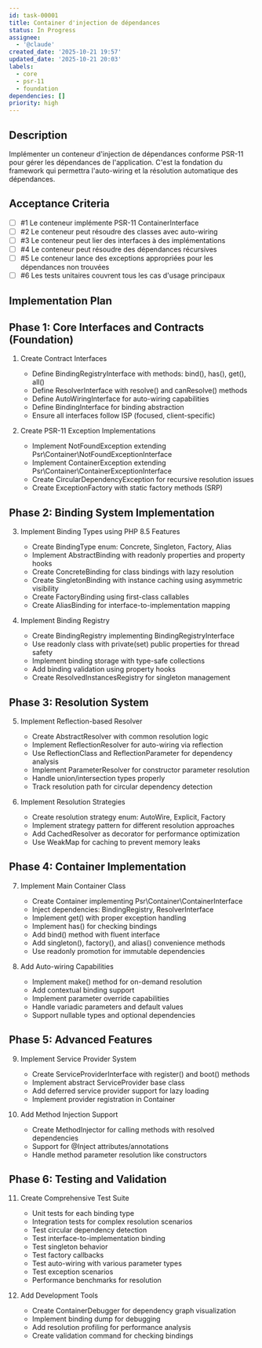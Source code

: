 ```yaml
---
id: task-00001
title: Container d'injection de dépendances
status: In Progress
assignee:
  - '@claude'
created_date: '2025-10-21 19:57'
updated_date: '2025-10-21 20:03'
labels:
  - core
  - psr-11
  - foundation
dependencies: []
priority: high
---
```


## Description

<!-- SECTION:DESCRIPTION:BEGIN -->
Implémenter un conteneur d'injection de dépendances conforme PSR-11 pour gérer les dépendances de l'application. C'est la fondation du framework qui permettra l'auto-wiring et la résolution automatique des dépendances.
<!-- SECTION:DESCRIPTION:END -->

## Acceptance Criteria
<!-- AC:BEGIN -->
- [ ] #1 Le conteneur implémente PSR-11 ContainerInterface
- [ ] #2 Le conteneur peut résoudre des classes avec auto-wiring
- [ ] #3 Le conteneur peut lier des interfaces à des implémentations
- [ ] #4 Le conteneur peut résoudre des dépendances récursives
- [ ] #5 Le conteneur lance des exceptions appropriées pour les dépendances non trouvées
- [ ] #6 Les tests unitaires couvrent tous les cas d'usage principaux
<!-- AC:END -->

## Implementation Plan

<!-- SECTION:PLAN:BEGIN -->
## Phase 1: Core Interfaces and Contracts (Foundation)

1. Create Contract Interfaces
   - Define BindingRegistryInterface with methods: bind(), has(), get(), all()
   - Define ResolverInterface with resolve() and canResolve() methods
   - Define AutoWiringInterface for auto-wiring capabilities
   - Define BindingInterface for binding abstraction
   - Ensure all interfaces follow ISP (focused, client-specific)

2. Create PSR-11 Exception Implementations
   - Implement NotFoundException extending Psr\Container\NotFoundExceptionInterface
   - Implement ContainerException extending Psr\Container\ContainerExceptionInterface
   - Create CircularDependencyException for recursive resolution issues
   - Create ExceptionFactory with static factory methods (SRP)

## Phase 2: Binding System Implementation

3. Implement Binding Types using PHP 8.5 Features
   - Create BindingType enum: Concrete, Singleton, Factory, Alias
   - Implement AbstractBinding with readonly properties and property hooks
   - Create ConcreteBinding for class bindings with lazy resolution
   - Create SingletonBinding with instance caching using asymmetric visibility
   - Create FactoryBinding using first-class callables
   - Create AliasBinding for interface-to-implementation mapping

4. Implement Binding Registry
   - Create BindingRegistry implementing BindingRegistryInterface
   - Use readonly class with private(set) public properties for thread safety
   - Implement binding storage with type-safe collections
   - Add binding validation using property hooks
   - Create ResolvedInstancesRegistry for singleton management

## Phase 3: Resolution System

5. Implement Reflection-based Resolver
   - Create AbstractResolver with common resolution logic
   - Implement ReflectionResolver for auto-wiring via reflection
   - Use ReflectionClass and ReflectionParameter for dependency analysis
   - Implement ParameterResolver for constructor parameter resolution
   - Handle union/intersection types properly
   - Track resolution path for circular dependency detection

6. Implement Resolution Strategies
   - Create resolution strategy enum: AutoWire, Explicit, Factory
   - Implement strategy pattern for different resolution approaches
   - Add CachedResolver as decorator for performance optimization
   - Use WeakMap for caching to prevent memory leaks

## Phase 4: Container Implementation

7. Implement Main Container Class
   - Create Container implementing Psr\Container\ContainerInterface
   - Inject dependencies: BindingRegistry, ResolverInterface
   - Implement get() with proper exception handling
   - Implement has() for checking bindings
   - Add bind() method with fluent interface
   - Add singleton(), factory(), and alias() convenience methods
   - Use readonly promotion for immutable dependencies

8. Add Auto-wiring Capabilities
   - Implement make() method for on-demand resolution
   - Add contextual binding support
   - Implement parameter override capabilities
   - Handle variadic parameters and default values
   - Support nullable types and optional dependencies

## Phase 5: Advanced Features

9. Implement Service Provider System
   - Create ServiceProviderInterface with register() and boot() methods
   - Implement abstract ServiceProvider base class
   - Add deferred service provider support for lazy loading
   - Implement provider registration in Container

10. Add Method Injection Support
    - Create MethodInjector for calling methods with resolved dependencies
    - Support for @Inject attributes/annotations
    - Handle method parameter resolution like constructors

## Phase 6: Testing and Validation

11. Create Comprehensive Test Suite
    - Unit tests for each binding type
    - Integration tests for complex resolution scenarios
    - Test circular dependency detection
    - Test interface-to-implementation binding
    - Test singleton behavior
    - Test factory callbacks
    - Test auto-wiring with various parameter types
    - Test exception scenarios
    - Performance benchmarks for resolution

12. Add Development Tools
    - Create ContainerDebugger for dependency graph visualization
    - Implement binding dump for debugging
    - Add resolution profiling for performance analysis
    - Create validation command for checking bindings
<!-- SECTION:PLAN:END -->
